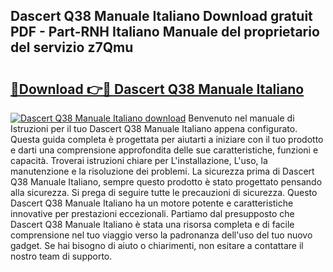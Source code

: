 ## Dascert Q38 Manuale Italiano Download gratuit PDF - Part-RNH Italiano Manuale del proprietario del servizio z7Qmu

# <h2><a href="http://dfbgzhx.blite.top/?on=Dascert+Q38+Manuale+Italiano">🔗Download 👉🔴 Dascert Q38 Manuale Italiano</a></h2>

[![Dascert Q38 Manuale Italiano download](https://i.imgur.com/lujVjoI.png)](http://dfbgzhx.blite.top/?on=Dascert+Q38+Manuale+Italiano)
Benvenuto nel manuale di Istruzioni per il tuo Dascert Q38 Manuale Italiano appena configurato. Questa guida completa è progettata per aiutarti a iniziare con il tuo prodotto e darti una comprensione approfondita delle sue caratteristiche, funzioni e capacità. Troverai istruzioni chiare per L'installazione, L'uso, la manutenzione e la risoluzione dei problemi. La sicurezza prima di Dascert Q38 Manuale Italiano, sempre questo prodotto è stato progettato pensando alla sicurezza. Si prega di seguire tutte le precauzioni di sicurezza. Questo Dascert Q38 Manuale Italiano ha un motore potente e caratteristiche innovative per prestazioni eccezionali. Partiamo dal presupposto che Dascert Q38 Manuale Italiano è stata una risorsa completa e di facile comprensione nel tuo viaggio verso la padronanza dell'uso del tuo nuovo gadget. Se hai bisogno di aiuto o chiarimenti, non esitare a contattare il nostro team di supporto.
